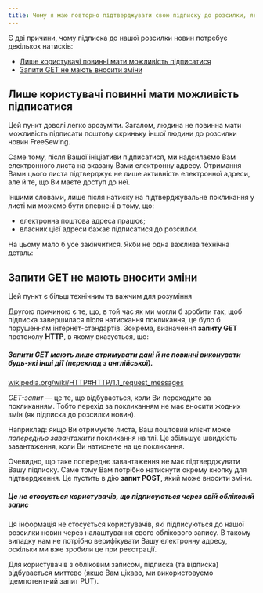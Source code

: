 ```yaml
---
title: Чому я маю повторно підтверджувати свою підписку до розсилки, якщо я вже натиснули на підтверджувальне покликання в електронному листі?
---
```


Є дві причини, чому підписка до нашої розсилки новин потребує декількох натисків:

- [Лише користувачі повинні мати можливість підписатися](#people-should-only-be-able-to-sign-up-themselves)
- [Запити GET не мають вносити зміни](#get-requests-should-not-make-changes)

## Лише користувачі повинні мати можливість підписатися

Цей пункт доволі легко зрозуміти. Загалом, людина не повинна мати можливість підписати поштову скриньку іншої людини до розсилки новин FreeSewing.

Саме тому, після Вашої ініціативи підписатися, ми надсилаємо Вам електронного листа на вказану Вами електронну адресу. Отримання Вами цього листа підтверджує не лише активність електронної адреси, але й те, що Ви маєте доступ до неї.

Іншими словами, лише після натиску на підтверджувальне покликання у листі ми можемо бути впевнені в тому, що:

- електронна поштова адреса працює;
- власник цієї адреси бажає підписатися до розсилки.

На цьому мало б усе закінчитися. Якби не одна важлива технічна деталь:

## Запити GET не мають вносити зміни

<Warning compact>Цей пункт є більш технічним та важчим для розуміння</Warning>

Другою причиною є те, що, в той час як ми могли б зробити так, щоб підписка завершилася після натискання покликання, це було б порушенням інтернет-стандартів. Зокрема, визначення __запиту GET__ протоколу __HTTP__, в якому вказується, що:


<Note>
<h5>Запити GET мають лише отримувати дані й не повинні виконувати будь-які інші дії (переклад з англійської).</h5>

[wikipedia.org/wiki/HTTP#HTTP/1.1_request_messages](https://en.wikipedia.org/wiki/HTTP#HTTP/1.1_request_messages)
</Note>

_GET-запит_ — це те, що відбувається, коли Ви переходите за покликанням. Тобто перехід за покликанням не має вносити жодних змін (як підписка до розсилки новин).

Наприклад: якщо Ви отримуєте листа, Ваш поштовий клієнт може _попередньо завантажити_ покликання на тлі. Це збільшує швидкість завантаження, коли Ви натиснете на це покликання.

Очевидно, що таке попереднє завантаження не має підтверджувати Вашу підписку. Саме тому Вам потрібно натиснути окрему кнопку для підтвердження. Це пустить в дію __запит POST__, який може вносити зміни.

<Tip>

##### Це не стосується користувачів, що підписуються через свій обліковий запис

Ця інформація не стосується користувачів, які підписуються до нашої розсилки новин через налаштування свого облікового запису.  В такому випадку нам не потрібно верифікувати Вашу електронну адресу, оскільки ми вже зробили це при реєстрації. 

Для користувачів з обліковим записом, підписка (та відписка) відбувається миттєво (якщо Вам цікаво, ми використовуємо ідемпотентний запит PUT).
</Tip>


